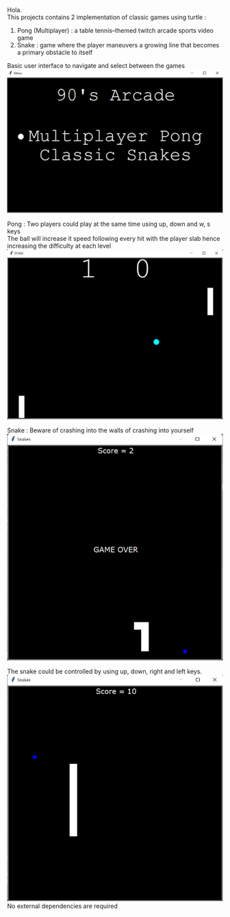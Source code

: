 Hola. <br />
This projects contains 2 implementation of classic games using turtle : <br />
1) Pong (Multiplayer) : a table tennis–themed twitch arcade sports video game <br />
2) Snake : game where the player maneuvers a growing line that becomes a primary obstacle to itself <br />

Basic user interface to navigate and select between the games 
![Menu of the game](Images/menu.png)

Pong : Two players could play at the same time using up, down and w, s keys<br />
The ball will increase it speed following every hit with the player slab hence increasing the difficulty at each level
![Glimpse of the pong](Images/pong.png)

Snake : Beware of crashing into the walls of crashing into yourself 
![Glimpse of Snake](Images/snakego.png)

The snake could be controlled by using up, down, right and left keys.
![Glimpse of Snale](Images/snake.png)
No external dependencies are required